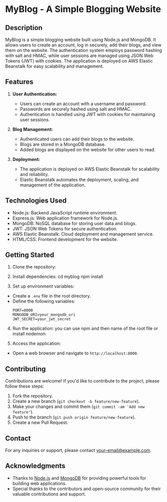 # MyBlog - A Simple Blogging Website

## Description

MyBlog is a simple blogging website built using Node.js and MongoDB. It allows users to create an account, log in securely, add their blogs, and view them on the website. The authentication system employs password hashing with salt and HMAC, while user sessions are managed using JSON Web Tokens (JWT) with cookies. The application is deployed on AWS Elastic Beanstalk for easy scalability and management.

## Features

1. **User Authentication:**
   - Users can create an account with a username and password.
   - Passwords are securely hashed using salt and HMAC.
   - Authentication is handled using JWT with cookies for maintaining user sessions.

2. **Blog Management:**
   - Authenticated users can add their blogs to the website.
   - Blogs are stored in a MongoDB database.
   - Added blogs are displayed on the website for other users to read.

3. **Deployment:**
   - The application is deployed on AWS Elastic Beanstalk for scalability and reliability.
   - Elastic Beanstalk automates the deployment, scaling, and management of the application.

## Technologies Used

- Node.js: Backend JavaScript runtime environment.
- Express.js: Web application framework for Node.js.
- MongoDB: NoSQL database for storing user data and blogs.
- JWT: JSON Web Tokens for secure authentication.
- AWS Elastic Beanstalk: Cloud deployment and management service.
- HTML/CSS: Frontend development for the website.

## Getting Started

1. Clone the repository:
  
2. Install dependencies:
   cd myblog
   npm install

3. Set up environment variables:
- Create a `.env` file in the root directory.
- Define the following variables:
  ```
  PORT=8000
  MONGODB_URI=your_mongodb_uri
  JWT_SECRET=your_jwt_secret
  ```

4. Run the application: you can use npm and then name of the root file or install nodemon 
   
5. Access the application:
- Open a web browser and navigate to `http://localhost:8000`.

## Contributing

Contributions are welcome! If you'd like to contribute to the project, please follow these steps:
1. Fork the repository.
2. Create a new branch (`git checkout -b feature/new-feature`).
3. Make your changes and commit them (`git commit -am 'Add new feature'`).
4. Push to the branch (`git push origin feature/new-feature`).
5. Create a new Pull Request.


## Contact

For any inquiries or support, please contact [your-email@example.com](mailto:ashu6530@gmail.com).

## Acknowledgments

- Thanks to [Node.js](https://nodejs.org/) and [MongoDB](https://www.mongodb.com/) for providing powerful tools for building web applications.
- Special thanks to the contributors and open-source community for their valuable contributions and support.



